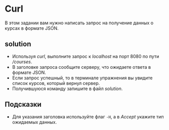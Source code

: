# Curl

В этом задании вам нужно написать запрос на получение данных о курсах в формате JSON.

## solution

- Используя _curl_, выполните запрос к _localhost_ на порт 8080 по пути _/courses_.
- В заголовке запроса сообщите серверу, что ожидаете ответа в формате JSON.
- Если запрос успешный, то в терминале упражнения вы увидите список курсов, который вернул сервер.
- Получившуюся команду запишите в файл _solution_.

## Подсказки

- Для указания заголовка используйте флаг `-H`, а в _Accept_ укажите тип ожидаемых данных.
